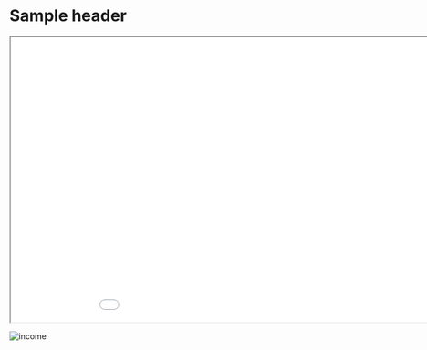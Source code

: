 # Sample header


<iframe src="651_fall22_final_v2.html" height="500" width="1000"></iframe>


![income](https://user-images.githubusercontent.com/96669714/208313591-2b686c34-71cb-4540-880d-ed6d1b62f53c.png)
